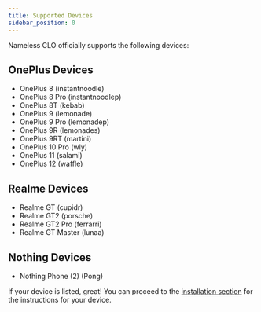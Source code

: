 ```yaml
---
title: Supported Devices
sidebar_position: 0
---
```


Nameless CLO officially supports the following devices:

## OnePlus Devices
- OnePlus 8 (instantnoodle)
- OnePlus 8 Pro (instantnoodlep)
- OnePlus 8T (kebab)
- OnePlus 9 (lemonade)
- OnePlus 9 Pro (lemonadep)
- OnePlus 9R (lemonades)
- OnePlus 9RT (martini)
- OnePlus 10 Pro (wly)
- OnePlus 11 (salami)
- OnePlus 12 (waffle)

## Realme Devices
- Realme GT (cupidr)
- Realme GT2 (porsche)
- Realme GT2 Pro (ferrarri)
- Realme GT Master (lunaa)

## Nothing Devices
- Nothing Phone (2) (Pong)

If your device is listed, great! You can proceed to the [installation section](/category/flash-instructions) for the instructions for your device.
